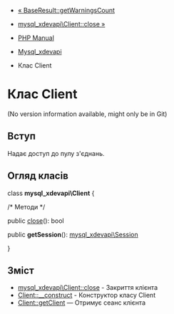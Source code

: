 - [« BaseResult::getWarningsCount](mysql-xdevapi-baseresult.getwarningscount.md)
- [mysql_xdevapi\Client::close »](mysql-xdevapi-client.close.md)

- [PHP Manual](index.md)
- [Mysql_xdevapi](book.mysql-xdevapi.md)
- Клас Client

# Клас Client

(No version information available, might only be in Git)

## Вступ

Надає доступ до пулу з'єднань.

## Огляд класів

class **mysql_xdevapi\Client** {

/\* Методи \*/

public [close](mysql-xdevapi-client.close.md)(): bool

public **getSession**():
[mysql_xdevapi\Session](class.mysql-xdevapi-session.md)

}

## Зміст

- [mysql_xdevapi\Client::close](mysql-xdevapi-client.close.md) -
Закриття клієнта
- [Client::\_\_construct](mysql-xdevapi-client.construct.md) -
Конструктор класу Client
- [Client::getClient](mysql-xdevapi-client.getsession.md) — Отримує
сеанс клієнта
